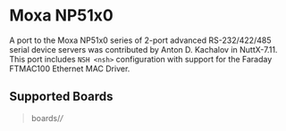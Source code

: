 # Moxa NP51x0

A port to the Moxa NP51x0 series of 2-port advanced RS-232/422/485
serial device servers was contributed by Anton D. Kachalov in
NuttX-7.11. This port includes `NSH <nsh>` configuration with support
for the Faraday FTMAC100 Ethernet MAC Driver.

## Supported Boards

> boards/*/*
